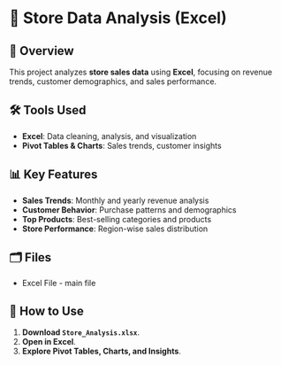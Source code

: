 # 🏪 Store Data Analysis (Excel)

## 📌 Overview
This project analyzes **store sales data** using **Excel**, focusing on revenue trends, customer demographics, and sales performance.

## 🛠 Tools Used
- **Excel**: Data cleaning, analysis, and visualization
- **Pivot Tables & Charts**: Sales trends, customer insights

## 📊 Key Features
- **Sales Trends**: Monthly and yearly revenue analysis
- **Customer Behavior**: Purchase patterns and demographics
- **Top Products**: Best-selling categories and products
- **Store Performance**: Region-wise sales distribution

## 🗂 Files
- Excel File - main file

## 📖 How to Use
1. **Download `Store_Analysis.xlsx`**.
2. **Open in Excel**.
3. **Explore Pivot Tables, Charts, and Insights**.
